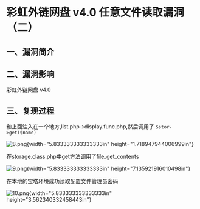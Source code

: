 彩虹外链网盘 v4.0 任意文件读取漏洞（二）
========================================

一、漏洞简介
------------

二、漏洞影响
------------

彩虹外链网盘 v4.0

三、复现过程
------------

和上面注入在一个地方,list.php-\>display.func.php,然后调用了
`$stor->get($name)`

![8.png](/Users/aresx/Documents/VulWiki/.resource/彩虹外链网盘v4.0任意文件读取漏洞(二)/media/rId24.png){width="5.833333333333333in"
height="1.718947944006999in"}

在storage.class.php中get方法调用了file\_get\_contents

![9.png](/Users/aresx/Documents/VulWiki/.resource/彩虹外链网盘v4.0任意文件读取漏洞(二)/media/rId25.png){width="5.833333333333333in"
height="7.135921916010498in"}

在本地的宝塔环境成功读取配置文件管理员密码

![10.png](/Users/aresx/Documents/VulWiki/.resource/彩虹外链网盘v4.0任意文件读取漏洞(二)/media/rId26.png){width="5.833333333333333in"
height="3.562340332458443in"}

